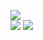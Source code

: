 ![](https://files.catbox.moe/i74fnb.png)            
![](https://file.garden/Zd4zBrmXyXjgTATs/fjdia.png)
![](https://files.catbox.moe/y82r9r.webp)


  

